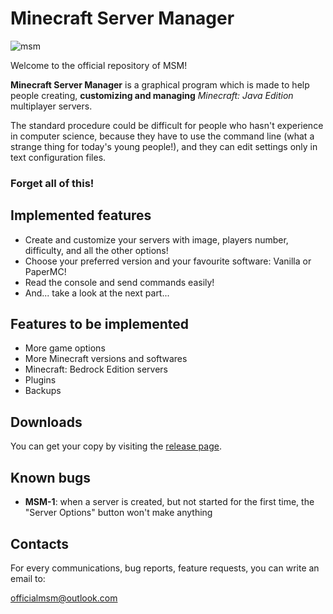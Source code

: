# Minecraft Server Manager

![msm](https://user-images.githubusercontent.com/57314207/193129939-41ca9ac5-ee3e-4409-b08d-24bdf59db588.png)


Welcome to the official repository of MSM!

**Minecraft Server Manager** is a graphical program which is made to help people creating, **customizing and managing** _Minecraft: Java Edition_ multiplayer servers.

The standard procedure could be difficult for people who hasn't experience in computer science, because they have to use the command line (what a strange thing for today's young people!), and they can edit settings only in text configuration files.

### Forget all of this! 

## Implemented features

 - Create and customize your servers with image, players number, difficulty, and all the other options!
 - Choose your preferred version and your favourite software: Vanilla or PaperMC!
 - Read the console and send commands easily!
 - And... take a look at the next part...
 
## Features to be implemented

 - More game options
 - More Minecraft versions and softwares
 - Minecraft: Bedrock Edition servers
 - Plugins
 - Backups
 
## Downloads

You can get your copy by visiting the [release page](https://github.com/maurotramonti/msm/releases/latest).

## Known bugs

 - **MSM-1**: when a server is created, but not started for the first time, the "Server Options" button won't make anything
 
## Contacts

For every communications, bug reports, feature requests, you can write an email to:

[officialmsm@outlook.com](mailto:officialmsm@outlook.com)
